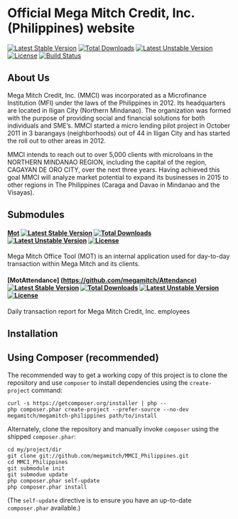 Official Mega Mitch Credit, Inc. (Philippines) website
================

[![Latest Stable Version](https://poser.pugx.org/megamitch/megamitch-philippines/v/stable.svg)](https://packagist.org/packages/megamitch/megamitch-philippines) [![Total Downloads](https://poser.pugx.org/megamitch/megamitch-philippines/downloads.svg)](https://packagist.org/packages/megamitch/megamitch-philippines) [![Latest Unstable Version](https://poser.pugx.org/megamitch/megamitch-philippines/v/unstable.svg)](https://packagist.org/packages/megamitch/megamitch-philippines) [![License](https://poser.pugx.org/megamitch/megamitch-philippines/license.svg)](https://packagist.org/packages/megamitch/megamitch-philippines) [![Build Status](https://travis-ci.org/megamitch/MMCI_Philippines.svg)](https://travis-ci.org/megamitch/MMCI_Philippines)

About Us
--------

Mega Mitch Credit, Inc. (MMCI) was incorporated as a Microfinance Institution (MFI) under the laws of the Philippines in 2012. Its headquarters are located in Iligan City (Northern Mindanao). The organization was formed with the purpose of providing social and financial solutions for both individuals and SME’s. MMCI started a micro lending pilot project in October 2011 in 3 barangays (neighborhoods) out of 44 in Iligan City and has started the roll out to other areas in 2012.

MMCI intends to reach out to over 5,000 clients with microloans in the NORTHERN MINDANAO REGION, including the capital of the region, CAGAYAN DE ORO CITY, over the next three years. Having achieved this goal MMCI will analyze market potential to expand its businesses in 2015 to other regions in The Philippines (Caraga and Davao in Mindanao and the Visayas).

Submodules
----------

#### [Mot](https://github.com/megamitch/MOT_Application) [![Latest Stable Version](https://poser.pugx.org/megamitch/mot-application/v/stable.svg)](https://packagist.org/packages/megamitch/mot-application) [![Total Downloads](https://poser.pugx.org/megamitch/mot-application/downloads.svg)](https://packagist.org/packages/megamitch/mot-application) [![Latest Unstable Version](https://poser.pugx.org/megamitch/mot-application/v/unstable.svg)](https://packagist.org/packages/megamitch/mot-application) [![License](https://poser.pugx.org/megamitch/mot-application/license.svg)](https://packagist.org/packages/megamitch/mot-application) 

Mega Mitch Office Tool (MOT) is an internal application used for day-to-day transaction within Mega Mitch and its clients.

#### [MotAttendance] (https://github.com/megamitch/Attendance) [![Latest Stable Version](https://poser.pugx.org/megamitch/mot-attendance/v/stable.svg)](https://packagist.org/packages/megamitch/mot-attendance) [![Total Downloads](https://poser.pugx.org/megamitch/mot-attendance/downloads.svg)](https://packagist.org/packages/megamitch/mot-attendance) [![Latest Unstable Version](https://poser.pugx.org/megamitch/mot-attendance/v/unstable.svg)](https://packagist.org/packages/megamitch/mot-attendance) [![License](https://poser.pugx.org/megamitch/mot-attendance/license.svg)](https://packagist.org/packages/megamitch/mot-attendance) 

Daily transaction report for Mega Mitch Credit, Inc. employees


Installation
------------

Using Composer (recommended)
----------------------------
The recommended way to get a working copy of this project is to clone the repository
and use `composer` to install dependencies using the `create-project` command:

    curl -s https://getcomposer.org/installer | php --
    php composer.phar create-project --prefer-source --no-dev megamitch/megamitch-philippines path/to/install

Alternately, clone the repository and manually invoke `composer` using the shipped
`composer.phar`:

    cd my/project/dir
    git clone git://github.com/megamitch/MMCI_Philippines.git
    cd MMCI_Philippines
    git submodule init
    git submodue update
    php composer.phar self-update
    php composer.phar install

(The `self-update` directive is to ensure you have an up-to-date `composer.phar`
available.)